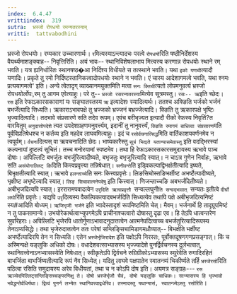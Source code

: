 ```yaml
---
index:  6.4.47
vrittiindex:  319
sutra:  भ्रस्जो रोपधयो रमन्यतरस्याम्
vritti:  tattvabodhini 
---
```


भ्रस्जो रोपधयोः। रम्यकार उच्चारणार्थः। `र`मित्यस्याऽन्त्यादचः परत्वे `रोपधयो`रिति षष्ठीनिर्देशस्य वैयर्थ्यमाशङ्क्याह-- निवृत्तिरिति। अयं भावः-- स्थानिविशेषलाभाय मित्त्वस्य करणान्न रोपधयोः स्थाने रम् भवति। यत्र ह्यनिर्धारितः स्थानषष्ठ�आ निर्दिश्य विधीयते स तत्स्थाने भवति। यथा `इको यणची`त्यादौ यणादिः। प्रकृते तु रमो निर्दिष्टस्तानिकत्वादोपधयोः स्थाने न भवति। एं चास्य आदेशागमत्वे भवति, यथा श्नमः प्रत्ययागमत्वे' इति। अन्ये त्वेतादृग् व्याख्यानमयुक्तमिति मत्वा `सनः क्तिची`त्यतो लोपमनुवर्त्य भ्रस्जो रोपधयोर्लोपः,रम् तु आगम एवेत्याहुः। परे तु-- `भ्रस्जो रसरन्यतरस्या`मित्येव सूत्रमस्तु। `रसः-- ऋ`इति च्छेदः। `रस` इति रेफाऽकारसकाराणां यः सङ्घातस्तस्य `ऋ` इत्यादेशः स्यादित्यर्थः। ततश्च अक्ङिति भर्जको भर्जनं बभर्जेत्यादि सिध्यति। ऋकाराऽभावपक्षे तु भ्रज्जको भ्रज्जनं बभ्रज्जेत्यादि। क्ङिति तु ऋकारपक्षे भृष्टिः भृज्यादित्यादि। तदभावे संप्रसारणे सति तदेव रूपम्। एवंच बरीभृज्यत इत्यादौ रीको रेफस्य निवृतिं?त वारयितुम् `अनुदात्तोपदेशे` त्यत उपदेशग्रहणमनुवर्त्त्यम्, इदानीं तु नानुवर्त्त्यं, `क्ङिति रमागमं बाधित्वा संप्रसारण`मति पूर्वविप्रतिषेधश्च न कर्तव्य इति महदेव लाघवमित्याहुः। इदं च `रसोर्वचनात्सिद्ध`मिति वार्तिकाशयवर्णनमेव न त्वपूर्वम्। `र्वचना`दित्यस् वा ऋवचनादिति छेदः। भाष्यकारैस्तु `सूत्रं भिद्यते यतान्यासमेवास्तु` इति वदद्भिरस्यां कल्पनायां दुष्टत्वं सूचितं। तच्च मनोरयामां स्पष्टमेव। तथा हि रेफाऽकारसकारसमुदायस्य ऋभावे पञ्च दोषाः। अपिल्लिटि बभर्जुतः बभर्जुरित्यादीष्यते, बभृजतुः बभृजुरित्यादि स्यात्। न चाऽत्र गुणेन निर्वाहः, ऋभावे सति `असंयोगाल्लिट् कि`दिति कित्त्वप्रवृत्त्या तन्निषेधात्। `सनीवन्ते`ति इड्विकल्पाद्विभर्क्षतीत्यादि इष्यते, बिभृक्षतीत्यादि स्यात्। ऋभावे `हलन्ताच्चे`ति सनः कित्त्वप्रवृत्तेः। लिङसिचोस्तङिभर्क्षीष्ट अभर्ष्टेत्यादीष्यते, भृक्षीष्ट अभृष्टेत्यादि स्यात्। `लिङ् सिचावात्मनेपदेषु` इति कित्त्वात्। णिजन्ताच्चङि अबभर्जदितीष्यते। अबीभृजदित्यपि स्यात्। इररारामपवादत्वेन `उरृदिति ऋत्वप्रवृत्तौ `सन्वल्लघुनी`ति सन्वद्भावात् `सन्यतः इतीत्वे `दीर्घो लघो`रिति प्रवृत्तेः। यद्यपि `उरृ`दित्यस्य वैकल्पिकत्वादबभर्जदिति सिध्यत्येव तथापि पक्षे अबीभृजदित्यनिष्टं स्य#आदिति बोध्यम्। `ऋजिभृजी भर्जने` इति भ्वादेस्तादृशं रूपमिष्टमिति चेत्। मैवम्। भर्जनार्थे हि तादृग्रूपमिष्टं न तु पाकसामान्ये। उभयोरेकार्थत्वाभ्युपगमेऽपि प्राचीनाश्चत्वारो दोषास्तु दृढा एव। हि तेऽपि धात्वन्तरेण सुपरिहराः। अपिल्लिटि भृजेरपि धातोर्गुणाऽभावादनुदात्तत्वेन आत्मनेपदित्वाच्च बभर्जतुरित्यादिरूपस्य तेनाऽप्यसिद्धेः। तथा भृजेरुदात्तत्वेन ततः परेषां सन्लिङ्सिचामिडागमध्रौव्यात्-- बिभर्क्षति भर्क्षीष्ट अभर्ष्टेत्यादिरपि तेन न सिध्यति। एतेन `भ्रस्जेर्भृजिरादेश` इति पक्षोऽपि निरस्तः, पूर्वोक्तदूषणगणप्रसङ्गात्। किं च अस्मिन्पक्षे यङ्लुकि अधिको दोषः। वधादेशवत्साभ्यासस्य भृज्ज्यादेशे पुनर्द्विर्वचनस्य दुर्लभत्वात्, स्थानिवत्त्वेनाऽनभ्यासस्येति निषेधात्। स्वीकृतेऽपि द्विर्वचने रुग्रिग्रीकोऽभ्यासस्य स्युरेवेति रुगादिरहितं बाभर्जिता बाभर्जिष्यतीत्यादि रूपं नैव सिध्येत्। यदितु लाघवे पक्षपातेन स्वातन्त्र्यं चिकीर्ष्यते तर्हि `भ्रस्जेरसो`रिति पठित्वा रसिति समुदायस्य अरेव विधीयतां, तथा च न कोऽपि दोष इति। अयमत्र सङ्ग्रहः--- `रस ऋञ्चेदपिल्लिट्सन्लिङ्सिच्चङ्परणिक्षु ते। दोषो भ्रस्जेर्भृजौ चैवं, दोषो यङ्लुकि चाधिकः। साभ्यासस्य हि भृज्भावो भवेद्धन्तेर्वधिर्यथा। द्वित्वं पुनर्न लभ्येत स्थानिवत्त्वाद्वधेरिव। तस्मादस्तु यथान्यासं, स्वातन्त्र्येऽस्तु रसोरिति`।

